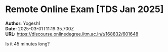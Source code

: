 # Remote Online Exam [TDS Jan 2025]

**Author:** Yogesh1  
**Date:** 2025-03-01T11:19:35.700Z  
**URL:** https://discourse.onlinedegree.iitm.ac.in/t/168832/601648

Is it 45 minutes long?
